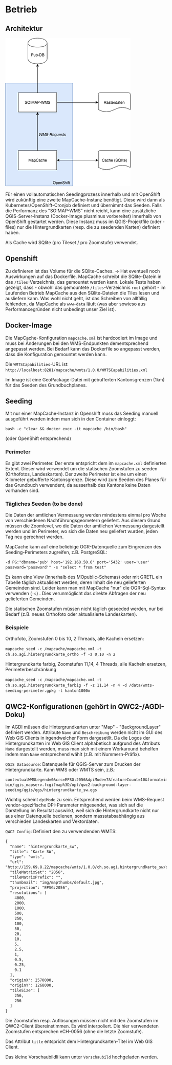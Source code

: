 # Betrieb

## Architektur
![MapCache](https://github.com/edigonzales/docker-mapcache/blob/master/docs/mapcache-architektur.png)

Für einen vollautomatischen Seedingprozess innerhalb und mit OpenShift wird zukünftig eine zweite MapCache-Instanz benötigt. Diese wird dann als Kubernetes/OpenShift-Cronjob definiert und übernimmt das Seeden. Falls die Performanz des "SO!MAP-WMS" nicht reicht, kann eine zusätzliche QGIS-Server-Instanz (Docker-Image plusminus vorbereitet) innerhalb von OpenShift gestartet werden. Diese Instanz muss im QGIS-Projektfile (oder -files) nur die Hintergrundkarten (resp. die zu seedenden Karten) definiert haben.

Als Cache wird SQlite (pro Tileset / pro Zoomstufe) verwendet.

## Openshift
Zu definieren ist das Volume für die SQlite-Caches. -> Hat eventuell noch Auswirkungen auf das Dockerfile. MapCache schreibt die SQlite-Datein in das `/tiles`-Verzeichnis, das gemountet werden kann. Lokale Tests haben gezeigt, dass - obwohl das gemountete `/tiles`-Verzeichnis `root` gehört - im Laufenden Betrieb MapCache aus den SQlite-Dateien die Tiles lesen und ausliefern kann. Was wohl nicht geht, ist das Schreiben von allfällig fehlenden, da MapCache als `www-data` läuft (was aber sowieso aus Performancegründen nicht unbedingt unser Ziel ist).

## Docker-Image
Die MapCache-Konfiguration `mapcache.xml` ist hardcodiert im Image und muss bei Änderungen bei den WMS-Endpunkten dementsprechend angepasst werden. Bei Bedarf kann das Dockerfile so angepasst werden, dass die Konfiguration gemountet werden kann.

Die `WMTSCapabilities`-URL ist: `http://localhost:8281/mapcache/wmts/1.0.0/WMTSCapabilities.xml`

Im Image ist eine GeoPackage-Datei mit gebufferten Kantonsgrenzen (1km) für das Seeden des Grundbuchplanes.

## Seeding
Mit nur einer MapCache-Instanz in Openshift muss das Seeding manuell ausgeführt werden indem man sich in den Container einloggt:

```
bash -c "clear && docker exec -it mapcache /bin/bash"
```

(oder OpenShift entsprechend)

### Perimeter
Es gibt zwei Perimeter. Der erste entspricht dem im `mapcache.xml` definierten Extent. Dieser wird verwendet um die statischen Zoomstufen zu seeden (Orthofotos, Landeskarten). Der zweite Perimeter ist eine um einen Kilometer gebufferte Kantonsgrenze. Diese wird zum Seeden des Planes für das Grundbuch verwendent, da ausserhalb des Kantons keine Daten vorhanden sind.

### Tägliches Seeden (to be done)

Die Daten der amtlichen Vermessung werden mindestens einmal pro Woche von verschiedenen Nachführungsgeometern geliefert. Aus diesem Grund müssen die Zoomlevel, wo die Daten der amtlichen Vermessung dargestellt werden und im Perimeter, wo sich die Daten neu geliefert wurden, jeden Tag neu gerechnet werden.

MapCache kann auf eine beliebige OGR-Datenquelle zum Eingrenzen des Seeding-Perimeters zugreifen, z.B. PostgreSQL:


```
-d PG:"dbname='pub' host='192.168.50.6' port='5432' user='user' password='password'" -s "select * from test" 
``` 

Es kann eine View (innerhalb des MOpublic-Schemas) oder mit GRETL ein Tabelle täglich aktualisiert werden, deren Inhalt die neu gelieferten Gemeinden sind. Leider kann man mit MapCache "nur" die OGR-Sql-Syntax verwenden (`-s`) . Dies verunmöglicht das direkte Abfragen der neu gelieferten Gemeinden. 

Die statischen Zoomstufen müssen nicht täglich geseeded werden, nur bei Bedarf (z.B. neues Orthofoto oder aktualisierte Landeskarten).

### Beispiele

Orthofoto, Zoomstufen 0 bis 10, 2 Threads, alle Kacheln ersetzen:

`mapcache_seed -c /mapcache/mapcache.xml -t ch.so.agi.hintergrundkarte_ortho -f -z 0,10 -n 2`

Hintergrundkarte farbig, Zoomstufen 11,14, 4 Threads, alle Kacheln ersetzen, Perimeterbeschränkung

`mapcache_seed -c /mapcache/mapcache.xml -t ch.so.agi.hintergrundkarte_farbig -f -z 11,14 -n 4 -d /data/wmts-seeding-perimeter.gpkg -l kanton1000m`

## QWC2-Konfigurationen (gehört in QWC2-/AGDI-Doku)

Im AGDI müssen die Hintergrundkarten unter "Map" - "BackgroundLayer" definiert werden. Attribute `Name` und `Beschreibung` werden nicht im GUI des Web GIS Clients in irgendwelcher Form dargesetllt. Da die Logos der Hintergrundkarten im Web GIS Client alphabetisch aufgrund des Attributs `Name` dargestellt werden, muss man sich mit einem Workaround behelfen indem man `Name` entsprechend wählt (z.B. mit Nummern-Präfix).

`QGIS Datasource`: Datenquelle für QGIS-Server zum Drucken der Hintergrundkarte. Kann WMS oder WMTS sein, z.B.:

```
contextualWMSLegend=0&crs=EPSG:2056&dpiMode=7&featureCount=10&format=image/png&layers=hintergrundkarte_sw&styles=&url=http://159.69.8.22/cgi-bin/qgis_mapserv.fcgi?map%3D/opt/qwc2-background-layer-seeding/qgis/qgs/hintergrundkarte_sw.qgs
```

Wichtig scheint `dpiMode` zu sein. Entsprechend werden beim WMS-Request vendor-spezifische DPI-Parameter mitgesendet, was sich auf die Darstellung im Resultat auswirkt, weil sich die Hintergrundkarte nicht nur aus einer Datenquelle bedienen, sondern massstabsabhängig aus verschieden Landeskarten und Vektordaten.

`QWC2 Config`: Definiert den zu verwendenden WMTS:

```
{
  "name": "hintergrundkarte_sw",
  "title": "Karte SW",
  "type": "wmts",
  "url": "http://159.69.8.22/mapcache/wmts/1.0.0/ch.so.agi.hintergrundkarte_sw/default/{TileMatrixSet}/{TileMatrix}/{TileRow}/{TileCol}.png",
  "tileMatrixSet": "2056",
  "tileMatrixPrefix": "",
  "thumbnail": "img/mapthumbs/default.jpg",
  "projection": "EPSG:2056",
  "resolutions": [
    4000,
    2000,
    1000,
    500,
    250,
    100,
    50,
    20,
    10,
    5,
    2.5,
    1,
    0.5,
    0.25,
    0.1
  ],
  "originX": 2570000,
  "originY": 1268000,
  "tileSize": [
    256,
    256
  ]
}
```

Die Zoomstufen resp. Auflösungen müssen nicht mit den Zoomstufen im QWC2-Client übereinstimmen. Es wird interpoliert. Die hier verwendeten Zoomstufen entsprechen eCH-0056 (ohne die letzte Zoomstufe).

Das Attribut `title` entspricht dem Hintergrundkarten-Titel im Web GIS Client.

Das kleine Vorschaubildli kann unter `Vorschaubild` hochgeladen werden.